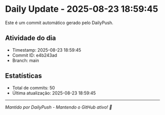 # Daily Update - 2025-08-23 18:59:45

Este é um commit automático gerado pelo DailyPush.

## Atividade do dia
- Timestamp: 2025-08-23 18:59:45
- Commit ID: e4b243ad
- Branch: main

## Estatísticas
- Total de commits: 50
- Última atualização: 2025-08-23 18:59:45

---
*Mantido por DailyPush - Mantendo o GitHub ativo! 🚀*
